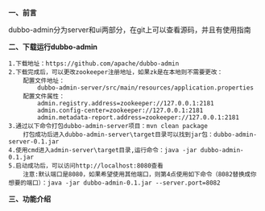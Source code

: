 **一、前言**

​	dubbo-admin分为server和ui两部分，在git上可以查看源码，并且有使用指南

**二、下载运行dubbo-admin**

	1.下载地址：https://github.com/apache/dubbo-admin
	2.下载完成后，可以更改zookeeper注册地址，如果zk是在本地则不需要更改：
		配置文件地址：
			dubbo-admin-server/src/main/resources/application.properties
		配置文件属性：
			admin.registry.address=zookeeper://127.0.0.1:2181
			admin.config-center=zookeeper://127.0.0.1:2181
			admin.metadata-report.address=zookeeper://127.0.0.1:2181
	3.通过以下命令打包dubbo-admin-server项目：mvn clean package
		打包成功后进入dubbo-admin-server\target目录可以找到jar包：dubbo-admin-server-0.1.jar
	4.使用cmd进入admin-server\target目录,运行命令：java -jar dubbo-admin-0.1.jar
	5.启动成功后，可以访问http://localhost:8080查看
		注意:默认端口是8080，如果希望使用其他端口，则第4点使用如下命令（8082替换成你想要的端口）：java -jar dubbo-admin-0.1.jar --server.port=8082

**三、功能介绍**